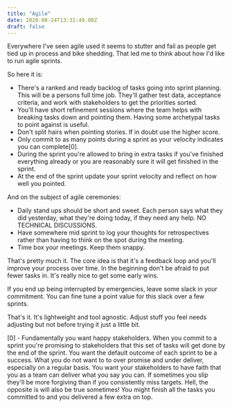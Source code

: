 ```yaml
---
title: "Agile"
date: 2020-08-24T13:31:49.00Z
draft: false
---
```


Everywhere I've seen agile used it seems to stutter and fail as people get tied up in process and bike shedding. That led me to think about how I'd like to run agile sprints.

So here it is:

- There's a ranked and ready backlog of tasks going into sprint planning. This will be a persons full time job. They'll gather test data, acceptance criteria, and work with stakeholders to get the priorities sorted.
- You'll have short refinement sessions where the team helps with breaking tasks down and pointing them. Having some archetypal tasks to point against is useful.
- Don't split hairs when pointing stories. If in doubt use the higher score.
- Only commit to as many points during a sprint as your velocity indicates you can complete[0].
- During the sprint you're allowed to bring in extra tasks if you've finished everything already or you are reasonably sure it will get finished in the sprint.
- At the end of the sprint update your sprint velocity and reflect on how well you pointed.

And on the subject of agile ceremonies:

- Daily stand ups should be short and sweet. Each person says what they did yesterday, what they're doing today, if they need any help. NO TECHNICAL DISCUSSIONS.
- Have somewhere mid sprint to log your thoughts for retrospectives rather than having to think on the spot during the meeting.
- Time box your meetings. Keep them snappy.

That's pretty much it. The core idea is that it's a feedback loop and you'll improve your process over time. In the beginning don't be afraid to put fewer tasks in. It's really nice to get some early wins.

If you end up being interrupted by emergencies, leave some slack in your commitment. You can fine tune a point value for this slack over a few sprints.

That's it. It's lightweight and tool agnostic. Adjust stuff you feel needs adjusting but not before trying it just a little bit.

[0] - Fundamentally you want happy stakeholders. When you commit to a sprint you're promising to stakeholders that this set of tasks will get done by the end of the sprint. You want the default outcome of each sprint to be a success. What you do not want to to over promise and under deliver, especially on a regular basis. You want your stakeholders to have faith that you as a team can deliver what you say you can. If sometimes you slip they'll be more forgiving than if you consistently miss targets. Hell, the opposite is will also be true sometimes! You might finish all the tasks you committed to and you delivered a few extra on top.
